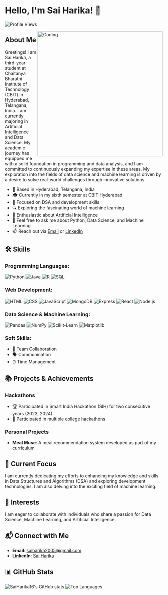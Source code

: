 # Hello, I'm Sai Harika! 👋

![Profile Views](https://komarev.com/ghpvc/?username=SaiHarika16&color=blue)

<img align="right" alt="Coding" width="400" src="https://media.giphy.com/media/M9gbBd9nbDrOTu1Mqx/giphy.gif">

## About Me

Greetings! I am Sai Harika, a third-year student at Chaitanya Bharathi Institute of Technology (CBIT) in Hyderabad, Telangana, India. I am currently majoring in Artificial Intelligence and Data Science. My academic journey has equipped me with a solid foundation in programming and data analysis, and I am committed to continuously expanding my expertise in these areas. My exploration into the fields of data science and machine learning is driven by a desire to solve real-world challenges through innovative solutions.

- 📍 Based in Hyderabad, Telangana, India
- 🎓 Currently in my sixth semester at CBIT Hyderabad
- 🌱 Focused on DSA and development skills
- 🔍 Exploring the fascinating world of machine learning
- 🤖 Enthusiastic about Artificial Intelligence
- 💬 Feel free to ask me about Python, Data Science, and Machine Learning
- 📫 Reach out via [Email](saiharika2005@gmail.com) or [LinkedIn](https://www.linkedin.com/in/sai-harika-usikarla-6303452b0/)

## 🛠️ Skills

### Programming Languages:
![Python](https://img.shields.io/badge/Python-3776AB?style=for-the-badge&logo=python&logoColor=white)
![Java](https://img.shields.io/badge/Java-007396?style=for-the-badge&logo=java&logoColor=white)
![R](https://img.shields.io/badge/R-276DC3?style=for-the-badge&logo=r&logoColor=white)
![SQL](https://img.shields.io/badge/SQL-4479A1?style=for-the-badge&logo=postgresql&logoColor=white)

### Web Development:
![HTML](https://img.shields.io/badge/HTML5-E34F26?style=for-the-badge&logo=html5&logoColor=white)
![CSS](https://img.shields.io/badge/CSS3-1572B6?style=for-the-badge&logo=css3&logoColor=white)
![JavaScript](https://img.shields.io/badge/JavaScript-F7DF1E?style=for-the-badge&logo=javascript&logoColor=black)
![MongoDB](https://img.shields.io/badge/MongoDB-47A248?style=for-the-badge&logo=mongodb&logoColor=white)
![Express](https://img.shields.io/badge/Express.js-000000?style=for-the-badge&logo=express&logoColor=white)
![React](https://img.shields.io/badge/React-61DAFB?style=for-the-badge&logo=react&logoColor=black)
![Node.js](https://img.shields.io/badge/Node.js-339933?style=for-the-badge&logo=node-dot-js&logoColor=white)

### Data Science & Machine Learning:
![Pandas](https://img.shields.io/badge/Pandas-150458?style=for-the-badge&logo=pandas&logoColor=white)
![NumPy](https://img.shields.io/badge/NumPy-013243?style=for-the-badge&logo=numpy&logoColor=white)
![Scikit-Learn](https://img.shields.io/badge/Scikit--Learn-F7931E?style=for-the-badge&logo=scikit-learn&logoColor=white)
![Matplotlib](https://img.shields.io/badge/Matplotlib-3776AB?style=for-the-badge&logo=python&logoColor=white)

### Soft Skills:
- 👫 Team Collaboration
- 🗣️ Communication
- ⏰ Time Management

## 📚 Projects & Achievements

### Hackathons
- 🏆 Participated in Smart India Hackathon (SIH) for two consecutive years (2023, 2024)
- 🥇 Participated in multiple college hackathons

### Personal Projects
- **Meal Muse**: A meal recommendation system developed as part of my curriculum

## 🔭 Current Focus

I am currently dedicating my efforts to enhancing my knowledge and skills in Data Structures and Algorithms (DSA) and exploring development technologies. I am also delving into the exciting field of machine learning.

## 💼 Interests

I am eager to collaborate with individuals who share a passion for Data Science, Machine Learning, and Artificial Intelligence.

## 📬 Connect with Me

- **Email**: [saiharika2005@gmail.com](mailto:saiharika2005@gmail.com)
- **LinkedIn**: [Sai Harika](https://www.linkedin.com/in/sai-harika-usikarla-6303452b0/)

## 📊 GitHub Stats

![SaiHarika16's GitHub stats](https://github-readme-stats.vercel.app/api?username=SaiHarika16&show_icons=true&theme=radical)
![Top Languages](https://github-readme-stats.vercel.app/api/top-langs/?username=SaiHarika16&layout=compact&theme=radical)
